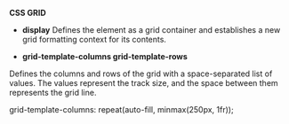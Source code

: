 **CSS GRID**

* **display** Defines the element as a grid container and establishes a new grid formatting context for its contents.

* **grid-template-columns grid-template-rows**

Defines the columns and rows of the grid with a space-separated list of values. The values represent the track size, and the space between them represents the grid line.


grid-template-columns: repeat(auto-fill, minmax(250px, 1fr));

